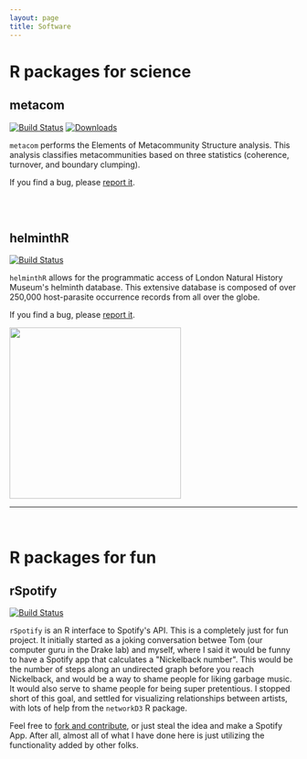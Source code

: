 ```yaml
---
layout: page
title: Software
---
```


<div class="pure-u-1 copy" markdown="1">

# R packages for science

## metacom   &nbsp;  &nbsp;  <a href="https://github.com/taddallas/metacom"><i style="color:HotPink" class="fa fa-github-alt"></i></a>

[![Build Status](https://travis-ci.org/taddallas/metacom.png?branch=master)](https://travis-ci.org/taddallas/metacom)
[![Downloads](http://cranlogs.r-pkg.org/badges/metacom)](http://cranlogs.r-pkg.org/badges/metacom)
<!-- [![Stars](https://ghbtns.com/github-btn.html?user=taddallas&repo=metacom&type=star&count=true&size=large)](https://ghbtns.com/github-btn.html?user=taddallas&repo=metacom&type=star&count=true&size=large) -->

`metacom` performs the Elements of Metacommunity Structure analysis. This analysis classifies metacommunities based on three statistics (coherence, turnover, and boundary clumping).

If you find a bug, please [report it](https://github.com/taddallas/metacom/issues).
</div>

<br/>
<br/>


<div class="pure-u-1 copy" markdown="1">

## helminthR  &nbsp;  &nbsp;   <a href="https://github.com/ropensci/helminthR"> <i style="color:HotPink" class="fa fa-github-alt"></i></a>
[![Build Status](https://travis-ci.org/ropensci/helminthR.svg?branch=master)](https://travis-ci.org/ropensci/helminthR)

<!--[![Stars](https://ghbtns.com/github-btn.html?user=ropensci&repo=helminthR&type=star&count=true&size=large)-->

`helminthR` allows for the programmatic access of London Natural History Museum's helminth database. This extensive database is composed of over 250,000 host-parasite occurrence records from all over the globe.

If you find a bug, please [report it](https://github.com/ropensci/helminthR/issues).

<a href="http://ropensci.org"> <img src= "http://ropensci.org/public_images/github_footer.png"  style="width: 300px;"> </a>


---

</div>

<br/>

<div class="pure-u-1 copy" markdown="1">

# R packages for fun


## rSpotify &nbsp;  &nbsp;  <a href="https://github.com/taddallas/rSpotify"> <i style="color:HotPink" class="fa fa-github-alt"></i></a>
[![Build Status](https://travis-ci.org/taddallas/rSpotify.svg)](https://travis-ci.org/taddallas/rSpotify)

<!--[![Stars](https://ghbtns.com/github-btn.html?user=taddallas&repo=rSpotify&type=star&count=true&size=large)-->

`rSpotify` is an R interface to Spotify's API. This is a completely just for fun project. It initially started as a joking conversation betwee Tom (our computer guru in the Drake lab) and myself, where I said it would be funny to have a Spotify app that calculates a "Nickelback number". This would be the number of steps along an undirected graph before you reach Nickelback, and would be a way to shame people for liking garbage music. It would also serve to shame people for being super pretentious. I stopped short of this goal, and settled for visualizing relationships between artists, with lots of help from the `networkD3` R package.

Feel free to [fork and contribute](https://github.com/ropensci/parasiteR/), or just steal the idea and make a Spotify App. After all, almost all of what I have done here is just utilizing the functionality added by other folks.

</div>
